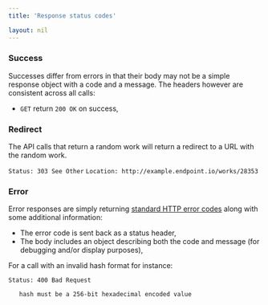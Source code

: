 ```yaml
---
title: 'Response status codes'

layout: nil
---
```


### Success

Successes differ from errors in that their body may not be a simple response object with a code and a message. The headers however are consistent across all calls:

* `GET` return `200 OK` on success,

### Redirect

The API calls that return a random work will return a redirect to a URL
with the random work.

```Status: 303 See Other```
```Location: http://example.endpoint.io/works/28353```

### Error

Error responses are simply returning [standard HTTP error codes](http://www.w3.org/Protocols/rfc2616/rfc2616-sec10.html) along with some additional information:

* The error code is sent back as a status header,
* The body includes an object describing both the code and message (for debugging and/or display purposes),

For a call with an invalid hash format for instance:

```Status: 400 Bad Request```
```
   hash must be a 256-bit hexadecimal encoded value
```
